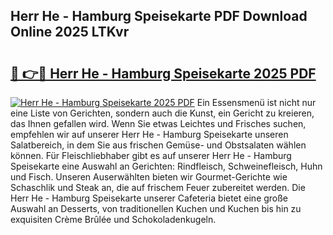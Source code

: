 ## Herr He - Hamburg Speisekarte PDF Download Online 2025 LTKvr

# <h2><a href="http://gcd83m.nevu.top/?p=Herr+He+-+Hamburg+Speisekarte">🔗 👉🔴 Herr He - Hamburg Speisekarte 2025 PDF</a></h2>

[![Herr He - Hamburg Speisekarte 2025 PDF](https://i.imgur.com/dBaPXMq.png)](http://gcd83m.nevu.top/?p=Herr+He+-+Hamburg+Speisekarte)
Ein Essensmenü ist nicht nur eine Liste von Gerichten, sondern auch die Kunst, ein Gericht zu kreieren, das Ihnen gefallen wird. Wenn Sie etwas Leichtes und Frisches suchen, empfehlen wir auf unserer Herr He - Hamburg Speisekarte unseren Salatbereich, in dem Sie aus frischen Gemüse- und Obstsalaten wählen können. Für Fleischliebhaber gibt es auf unserer Herr He - Hamburg Speisekarte eine Auswahl an Gerichten: Rindfleisch, Schweinefleisch, Huhn und Fisch. Unseren Auserwählten bieten wir Gourmet-Gerichte wie Schaschlik und Steak an, die auf frischem Feuer zubereitet werden. Die Herr He - Hamburg Speisekarte unserer Cafeteria bietet eine große Auswahl an Desserts, von traditionellen Kuchen und Kuchen bis hin zu exquisiten Crème Brûlée und Schokoladenkugeln.
